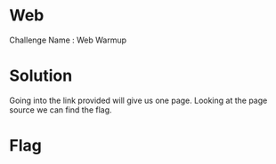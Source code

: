 # Web

Challenge Name : Web Warmup

# Solution

Going into the link provided will give us one page. Looking at the page source we can find the flag.

# Flag


